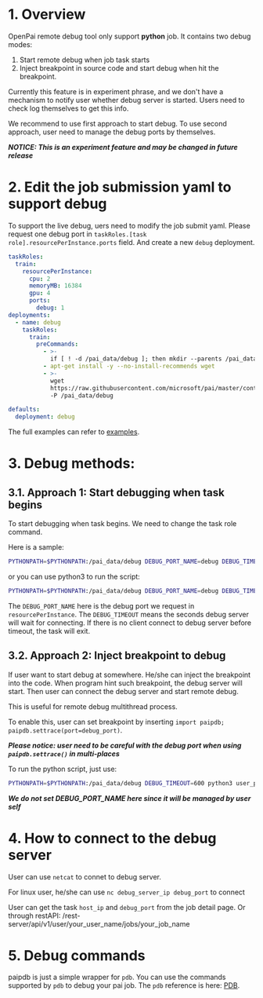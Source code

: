 # 1. Overview

OpenPai remote debug tool only support **python** job. It contains two debug modes:

1. Start remote debug when job task starts
2. Inject breakpoint in source code and start debug when hit the breakpoint.

Currently this feature is in experiment phrase, and we don't have a mechanism to notify user whether debug server is started. Users need to check log themselves to get this info.

We recommend to use first approach to start debug. To use second approach, user need to manage the debug ports by themselves.

***NOTICE: This is an experiment feature and may be changed in future release***

# 2. Edit the job submission yaml to support debug

To support the live debug, uers need to modify the job submit yaml. Please request one debug port in `taskRoles.[task role].resourcePerInstance.ports` field. And create a new `debug` deployment.

```yaml
taskRoles:
  train:
    resourcePerInstance:
      cpu: 2
      memoryMB: 16384
      gpu: 4
      ports:
        debug: 1
deployments:
  - name: debug
    taskRoles:
      train:
        preCommands:
          - >-
            if [ ! -d /pai_data/debug ]; then mkdir --parents /pai_data/debug; fi
          - apt-get install -y --no-install-recommends wget
          - >-
            wget
            https://raw.githubusercontent.com/microsoft/pai/master/contrib/debug-tools/openpaipdb/paipdb.py
            -P /pai_data/debug

defaults:
  deployment: debug
```

The full examples can refer to [examples](../examples).

# 3. Debug methods:

## 3.1. Approach 1: Start debugging when task begins

To start debugging when task begins. We need to change the task role command.

Here is a sample:

```bash
PYTHONPATH=$PYTHONPATH:/pai_data/debug DEBUG_PORT_NAME=debug DEBUG_TIMEOUT=600 python -m paipdb user_python_script.py args ...
```

or you can use python3 to run the script:

```bash
PYTHONPATH=$PYTHONPATH:/pai_data/debug DEBUG_PORT_NAME=debug DEBUG_TIMEOUT=600 python3 -m paipdb user_python_script.py args ...
```

The `DEBUG_PORT_NAME` here is the debug port we request in `resourcePerInstance`. The `DEBUG_TIMEOUT` means the seconds debug server will wait for connecting. If there is no client connect to debug server before timeout, the task will exit.

## 3.2. Approach 2: Inject breakpoint to debug

If user want to start debug at somewhere. He/she can inject the breakpoint into the code. When program hint such breakpoint, the debug server will start. Then user can connect the debug server and start remote debug.

This is useful for remote debug multithread process.

To enable this, user can set breakpoint by inserting `import paipdb; paipdb.settrace(port=debug_port)`.

***Please notice: user need to be careful with the debug port when using `paipdb.settrace()` in multi-places***

To run the python script, just use:

```bash
PYTHONPATH=$PYTHONPATH:/pai_data/debug DEBUG_TIMEOUT=600 python3 user_python_script.py args ...
```

***We do not set DEBUG_PORT_NAME here since it will be managed by user self***

# 4. How to connect to the debug server

User can use `netcat` to connet to debug server.

For linux user, he/she can use `nc debug_server_ip debug_port` to connect

User can get the task `host_ip` and `debug_port` from the job detail page. Or through restAPI: /rest-server/api/v1/user/your_user_name/jobs/your_job_name

# 5. Debug commands

paipdb is just a simple wrapper for `pdb`. You can use the commands supported by `pdb` to debug your pai job. The `pdb` reference is here: [PDB](https://docs.python.org/3/library/pdb.html).